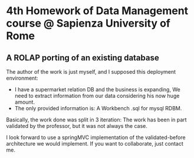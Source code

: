 # 4th Homework of Data Management course @ Sapienza University of Rome

## A ROLAP porting of an existing database

The author of the work is just myself, and I supposed this deployment environment:

* I have a supermarket relation DB and the business is expanding,
    We need to extract information from our data considering his now huge amount.
* The only provided information is:
    A Workbench .sql for mysql RDBM.

Basically, the work done was split in 3 iteration:
The work has been in part validated by the professor,
but it was not always the case.

I look forward to use a springMVC implementation of the validated-before 
architecture we would implement. If you want to collaborate, just contact me.


